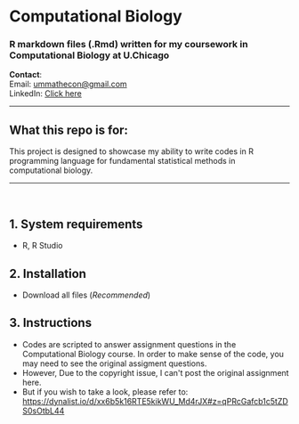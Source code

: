 # Computational Biology

### R markdown files (.Rmd) written for my coursework in Computational Biology at U.Chicago 

**Contact**:<br/>
Email: ummathecon@gmail.com<br/>
LinkedIn: [Click here](https://www.linkedin.com/in/dongil-lee-b71b1370/)
<br/>

---
## What this repo is for:
This project is designed to showcase my ability to write codes in R programming language for fundamental statistical methods in computational biology. 
___
<br />

## 1. System requirements
* R, R Studio


## 2. Installation
* Download all files (_Recommended_) 

## 3. Instructions
* Codes are scripted to answer assignment questions in the Computational Biology course. In order to make sense of the code, you may need to see the original assigment questions. 
* However, Due to the copyright issue, I can't post the original assignment here.
* But if you wish to take a look, please refer to: https://dynalist.io/d/xx6b5k16RTE5kikWU_Md4rJX#z=qPRcGafcb1c5tZDS0sOtbL44
